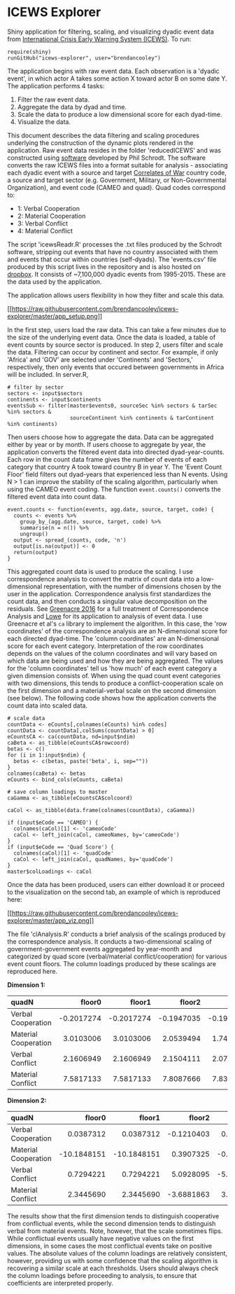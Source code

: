 # ICEWS Explorer

Shiny application for filtering, scaling, and visualizing dyadic event data from [International Crisis Early Warning System (ICEWS)](https://dataverse.harvard.edu/dataverse/icews). To run:

```{r}
require(shiny)
runGitHub("icews-explorer", user="brendancooley")
```

The application begins with raw event data. Each observation is a 'dyadic event', in which actor A takes some action X toward actor B on some date Y. The application performs 4 tasks:

1. Filter the raw event data.
2. Aggregate the data by dyad and time.
3. Scale the data to produce a low dimensional score for each dyad-time.
4. Visualize the data.

This document describes the data filtering and scaling procedures underlying the construction of the dynamic plots rendered in the application. Raw event data resides in the folder 'reducedICEWS' and was constructed using [software](https://github.com/philip-schrodt/text_to_CAMEO) developed by Phil Schrodt. The software converts the raw ICEWS files into a format suitable for analysis - associating each dyadic event with a source and target [Correlates of War](http://www.correlatesofwar.org/) country code, a source and target sector (e.g. Government, Military, or Non-Governmental Organization), and event code (CAMEO and quad). Quad codes correspond to:

- 1: Verbal Cooperation
- 2: Material Cooperation
- 3: Verbal Conflict
- 4: Material Conflict

The script 'icewsReadr.R' processes the .txt files produced by the Schrodt software, stripping out events that have no country associated with them and events that occur within countries (self-dyads). The 'events.csv' file produced by this script lives in the repository and is also hosted on [dropbox](https://www.dropbox.com/sh/eo5gmfeyq7cpk0y/AABNqIPY5dTzvNdDygocEMiSa?dl=0&preview=events.csv). It consists of ~7,100,000 dyadic events from 1995-2015. These are the data used by the application.

The application allows users flexibility in how they filter and scale this data. 

[[https://raw.githubusercontent.com/brendancooley/icews-explorer/master/app_setup.png]]

In the first step, users load the raw data. This can take a few minutes due to the size of the underlying event data. Once the data is loaded, a table of event counts by source sector is produced. In step 2, users filter and scale the data. Filtering can occur by continent and sector. For example, if only 'Africa' and 'GOV' are selected under 'Continents' and 'Sectors,' respectively, then only events that occured between governments in Africa will be included. In server.R, 

```{r}
# filter by sector
sectors <- input$sectors
continents <- input$continents
eventsSub <- filter(master$events0, sourceSec %in% sectors & tarSec %in% sectors & 
                    sourceContinent %in% continents & tarContinent %in% continents)
```

Then users choose how to aggregate the data. Data can be aggregated either by year or by month. If users choose to aggregate by year, the application converts the filtered event data into directed dyad-year-counts. Each row in the count data frame gives the number of events of each category that country A took toward country B in year Y. The 'Event Count Floor' field filters out dyad-years that experienced less than N events. Using N > 1 can improve the stability of the scaling algorithm, particularly when using the CAMEO event coding. The function `event.counts()` converts the filtered event data into count data.

```{r}
event.counts <- function(events, agg.date, source, target, code) {
  counts <- events %>%
    group_by_(agg.date, source, target, code) %>%
    summarise(n = n()) %>%
    ungroup()
  output <- spread_(counts, code, 'n')
  output[is.na(output)] <- 0
  return(output)
}
```

This aggregated count data is used to produce the scaling. I use correspondence analysis to convert the matrix of count data into a low-dimensional representation, with the number of dimensions chosen by the user in the application. Correspondence analysis first standardizes the count data, and then conducts a singular value decomposition on the residuals. See [Greenacre 2016](https://www.crcpress.com/Correspondence-Analysis-in-Practice-Third-Edition/Greenacre/p/book/9781498731775) for a full treatment of Correspondence Analysis and  [Lowe](http://dl.conjugateprior.org/preprints/mmfed.pdf) for its application to analysis of event data. I use Greenacre et al's `ca` library to implement the algorithm. In this case, the 'row coordinates' of the correspondence analysis are an N-dimensional score for each directed dyad-time. The 'column coordinates' are an N-dimensional score for each event category. Interpretation of the row coordinates depends on the values of the column coordinates and will vary based on which data are being used and how they are being aggregated. The values for the 'column coordinates' tell us 'how much' of each event category a given dimension consists of. When using the quad count event categories with two dimensions, this tends to produce a conflict-cooperation scale on the first dimension and a material-verbal scale on the second dimension (see below). The following code shows how the application converts the count data into scaled data. 

```{r}
# scale data
countData <- eCounts[,colnames(eCounts) %in% codes]
countData <- countData[,colSums(countData) > 0]
eCountsCA <- ca(countData, nd=input$ndim)
caBeta <- as_tibble(eCountsCA$rowcoord)
betas <- c()
for (i in 1:input$ndim) {
  betas <- c(betas, paste('beta', i, sep=""))
}
colnames(caBeta) <- betas
eCounts <- bind_cols(eCounts, caBeta)

# save column loadings to master
caGamma <- as_tibble(eCountsCA$colcoord)

caCol <- as_tibble(data.frame(colnames(countData), caGamma))

if (input$eCode == 'CAMEO') {
  colnames(caCol)[1] <- 'cameoCode'
  caCol <- left_join(caCol, cameoNames, by='cameoCode')
}
if (input$eCode == 'Quad Score') {
  colnames(caCol)[1] <- 'quadCode'
  caCol <- left_join(caCol, quadNames, by='quadCode')
}
master$colLoadings <- caCol
```

Once the data has been produced, users can either download it or proceed to the visualization on the second tab, an example of which is reproduced here:

[[https://raw.githubusercontent.com/brendancooley/icews-explorer/master/app_viz.png]]

The file 'clAnalysis.R' conducts a brief analysis of the scalings produced by the correspondence analysis. It conducts a two-dimensional scaling of government-government events aggregated by year-month and categorized by quad score (verbal/material conflict/cooperation) for various event count floors. The column loadings produced by these scalings are reproduced here.

**Dimension 1:**

|quadN                |     floor0|     floor1|     floor2|     floor3|     floor4|     floor5|     floor6|     floor7|     floor8|     floor9|    floor10|
|:--------------------|----------:|----------:|----------:|----------:|----------:|----------:|----------:|----------:|----------:|----------:|----------:|
|Verbal Cooperation   | -0.2017274| -0.2017274| -0.1947035| -0.1920362| -0.1915102| -0.1913303| -0.1923145| -0.1927148|  0.1930594|  0.1943069|  0.1941384|
|Material Cooperation |  3.0103006|  3.0103006|  2.0539494|  1.7426425|  1.6082685|  1.5237554|  1.4780429|  1.4691721| -1.4494438| -1.4478242| -1.4006162|
|Verbal Conflict      |  2.1606949|  2.1606949|  2.1504111|  2.0758776|  2.0382932|  1.9940767|  1.9919117|  1.9534699| -1.9063064| -1.9097470| -1.8559348|
|Material Conflict    |  7.5817133|  7.5817133|  7.8087666|  7.8339917|  7.8041390|  7.7640850|  7.7096856|  7.6726670| -7.6251326| -7.5728805| -7.5338724|

**Dimension 2:**

|quadN                |      floor0|      floor1|     floor2|     floor3|     floor4|     floor5|     floor6|     floor7|     floor8|     floor9|    floor10|
|:--------------------|-----------:|-----------:|----------:|----------:|----------:|----------:|----------:|----------:|----------:|----------:|----------:|
|Verbal Cooperation   |   0.0387312|   0.0387312| -0.1210403|  0.1230214|  0.1246692|  0.1262031|  0.1261990|  0.1276886|  0.1292959|  0.1287924|  0.1306992|
|Material Cooperation | -10.1848151| -10.1848151|  0.3907325| -0.1428822| -0.1667697| -0.1423416| -0.0927976| -0.0856832| -0.0560325|  0.0289781|  0.0347545|
|Verbal Conflict      |   0.7294221|   0.7294221|  5.0928095| -5.1174553| -5.1092452| -5.1041054| -5.0795993| -5.0679168| -5.0608281| -5.0411647| -5.0434213|
|Material Conflict    |   2.3445690|   2.3445690| -3.6881863|  3.4936377|  3.4125436|  3.3192515|  3.3016508|  3.2338664|  3.1434710|  3.1345373|  3.0321333|

The results show that the first dimension tends to distinguish cooperative from conflictual events, while the second dimension tends to distinguish verbal from material events. Note, however, that the scale sometimes flips. While conflictual events usually have negative values on the first dimensions, in some cases the most conflictual events take on positive values. The absolute values of the column loadings are relatively consistent, however, providing us with some confidence that the scaling algorithm is recovering a similar scale at each thresholds. Users should always check the column loadings before proceeding to analysis, to ensure that coefficients are interpreted properly.